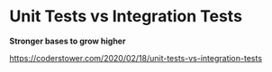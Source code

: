 # Unit Tests vs Integration Tests

**Stronger bases to grow higher**

https://coderstower.com/2020/02/18/unit-tests-vs-integration-tests
